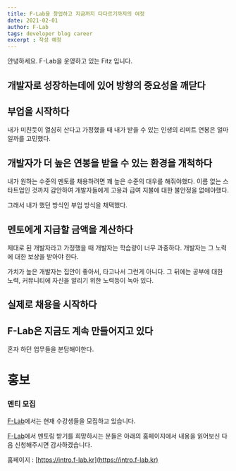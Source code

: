 ```yaml
---
title: F-Lab을 창업하고 지금까지 다다르기까지의 여정
date: 2021-02-01
author: F-Lab
tags: developer blog career
excerpt : 작성 예정
---
```


안녕하세요. F-Lab을 운영하고 있는 Fitz 입니다.


## 개발자로 성장하는데에 있어 방향의 중요성을 깨닫다

## 부업을 시작하다
내가 미친듯이 열심히 산다고 가정했을 때 내가 받을 수 있는 인생의 리미트 연봉은 얼마일까를 고민했다.


## 개발자가 더 높은 연봉을 받을 수 있는 환경을 개척하다
내가 원하는 수준의 멘토를 채용하려면 꽤 높은 수준의 대우를 해줘야했다. 이름 없는 스타트업인 것까지 감안하여 개발자들에게 고용과 급여 지불에 대한 불안정을 없애야했다.

그래서 내가 했던 방식인 부업 방식을 채택했다.

## 멘토에게 지급할 금액을 계산하다
제대로 된 개발자라고 가정했을 때 개발자는 학습량이 너무 과중하다. 개발자는 그 노력에 대한 보상을 받아야 한다.

가치가 높은 개발자는 집안이 좋아서, 타고나서 그런게 아니다. 그 뒤에는 공부에 대한 노력, 커뮤니티에 자신을 알리기 위한 노력등이 녹아 있다.

## 실제로 채용을 시작하다

## F-Lab은 지금도 계속 만들어지고 있다
혼자 하던 업무들을 분담해야한다.


# 홍보
### 멘티 모집
[F-Lab](https://intro.f-lab.kr)에서는 현재 수강생들을 모집하고 있습니다.

[F-Lab](https://intro.f-lab.kr)에서 멘토링 받기를 희망하시는 분들은 아래의 홈페이지에서 내용을 읽어보신 다음 신청해주시면 감사하겠습니다.

홈페이지 : [https://intro.f-lab.kr](https://intro.f-lab.kr)
